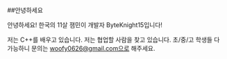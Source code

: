 ##안녕하세요

안녕하세요! 한국의 11살 잼민이 개발자 ByteKnight15입니다! 

저는 C++를 배우고 있습니다.
저는 협업할 사람을 찾고 있습니다. 초/중/고 학생들 다 가능하니 문의는 woofy0626@gmail.com으로 해주세요.
